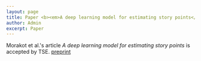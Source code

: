```yaml
---
layout: page
title: Paper <b><em>A deep learning model for estimating story points</em></b> is accepted by TSE
author: Admin
excerpt: Paper
---
```


Morakot et al.'s  article _A deep learning model for estimating story points_ is accepted by TSE. [preprint](http://menzies.us/pdf/18deep.pdf)
